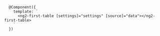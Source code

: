 
      @Component({
        template: `
          <ng2-first-table [settings]="settings" [source]="data"></ng2-first-table>
        `
      })
